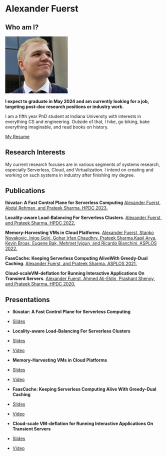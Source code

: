 # Alexander Fuerst

## Who am I?

<img src="assets/img.jpg" alt="drawing" width="200"/>

**I expect to graduate in May 2024 and am currently looking for a job, targeting post-doc research positions or industry work.**

I am a fifth year PhD student at Indiana University with interests in everything CS and engineering.
Outside of that, I hike, go biking, bake everything imaginable, and read books on history.

[My Resume](./assets/cv.pdf)

## Research Interests

My current research focuses are in various segments of systems research, especially Serverless, Cloud, and Virtualization. I intend on creating and working on such systems in industry after finishing my degree.

## Publications

**Ilúvatar: A Fast Control Plane for Serverless Computing**
[Alexander  Fuerst,  Abdul Rehman,  and  Prateek  Sharma. HPDC 2023.](./assets/Il%C3%BAvatar.pdf)

**Locality-aware Load-Balancing For Serverless Clusters**.
[Alexander Fuerst, and Prateek Sharma. HPDC 2022.](./assets/lbfaas.pdf)

**Memory-Harvesting VMs in Cloud Platforms**.
[Alexander Fuerst, Stanko Novakovic, Inigo Goiri, Gohar Irfan Chaudhry, Prateek Sharma,Kapil Arya, Kevin Broas, Eugene Bak, Mehmet Iyigun, and Ricardo Bianchini. ASPLOS 2022.](./assets/Memory-Harvesting.pdf)

**FaasCache: Keeping Serverless Computing AliveWith Greedy-Dual Caching**.
[Alexander Fuerst, and Prateek Sharma. ASPLOS 2021.](./assets/FaasCache.pdf)

**Cloud-scaleVM-deflation for Running Interactive Applications On Transient Servers**.
[Alexander Fuerst, Ahmed Ali-Eldin, Prashant Shenoy, and Prateek Sharma. HPDC 2020.](./assets/deflation.pdf)

## Presentations

* **Ilúvatar: A Fast Control Plane for Serverless Computing**
* [Slides](./assets/iluvatar-presentationpptx)

* **Locality-aware Load-Balancing For Serverless Clusters**
* [Slides](./assets/faas-lb-presentation.pptx)
* [Video](https://youtu.be/nEB45\_dtx6U)

* **Memory-Harvesting VMs in Cloud Platforms**
* [Slides](https://afuerst.github.io/assets/5B_0262_Fuerst.pptx)
* [Video](https://www.youtube.com/watch?v=fvPAzienOTQ)

* **FaasCache: Keeping Serverless Computing Alive With Greedy-Dual Caching**
* [Slides](./assets/ASPLOS-2021-pres.pptx)
* [Video](https://indiana-my.sharepoint.com/:v:/g/personal/alfuerst_iu_edu/EaZ_NJFeSDFMnesdbvFiTOkBICf2z5U577qdvm9o-qYExQ?e=t4ArmQ)

* **Cloud-scale VM-deflation for Running Interactive Applications On Transient Servers**
* [Slides](./assets/HPDC-2020-pres.pptx)
* [Video](https://www.youtube.com/watch?v=gFzaHkM_1Tg)
